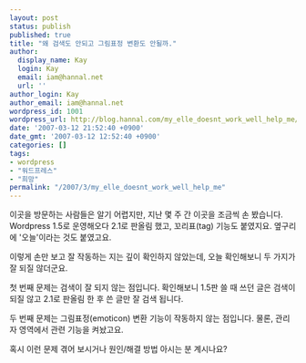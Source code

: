 ```yaml
---
layout: post
status: publish
published: true
title: "왜 검색도 안되고 그림표정 변환도 안될까."
author:
  display_name: Kay
  login: Kay
  email: iam@hannal.net
  url: ''
author_login: Kay
author_email: iam@hannal.net
wordpress_id: 1001
wordpress_url: http://blog.hannal.com/my_elle_doesnt_work_well_help_me/
date: '2007-03-12 21:52:40 +0900'
date_gmt: '2007-03-12 12:52:40 +0900'
categories: []
tags:
- wordpress
- "워드프레스"
- "희망"
permalink: "/2007/3/my_elle_doesnt_work_well_help_me"
---
```

<p>이곳을 방문하는 사람들은 알기 어렵지만, 지난 몇 주 간 이곳을 조금씩 손 봤습니다. Wordpress 1.5로 운영해오다 2.1로 판올림 했고, 꼬리표(tag) 기능도 붙였지요. 옆구리에 '오늘'이라는 것도 붙였고요.</p>
<p>이렇게 손만 보고 잘 작동하는 지는 깊이 확인하지 않았는데, 오늘 확인해보니 두 가지가 잘 되질 않더군요.</p>
<p>첫 번째 문제는 검색이 잘 되지 않는 점입니다. 확인해보니 1.5판 쓸 때 쓰던 글은 검색이 되질 않고 2.1로 판올림 한 후 쓴 글만 잘 검색 됩니다.</p>
<p>두 번째 문제는 그림표정(emoticon) 변환 기능이 작동하지 않는 점입니다. 물론, 관리자 영역에서 관련 기능을 켜놨고요.</p>
<p>혹시 이런 문제 겪어 보시거나 원인/해결 방법 아시는 분 계시나요?</p>
